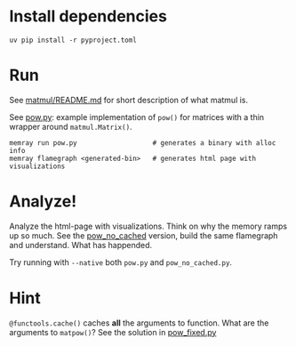 # Install dependencies
```
uv pip install -r pyproject.toml
```

# Run
See [matmul/README.md](matmul/README.md) for short description of what matmul is.

See [pow.py](pow.py): example implementation of `pow()` for matrices with a thin wrapper around `matmul.Matrix()`.
```
memray run pow.py                   # generates a binary with alloc info
memray flamegraph <generated-bin>   # generates html page with visualizations
```

# Analyze!
Analyze the html-page with visualizations. Think on why the memory ramps up so much.
See the [pow_no_cached](pow_no_cached.py) version, build the same flamegraph and understand. What has happended.

Try running with `--native` both `pow.py` and `pow_no_cached.py`.

# Hint
`@functools.cache()` caches **all** the arguments to function. What are the arguments to `matpow()`?
See the solution in [pow_fixed.py](pow_fixed.py)